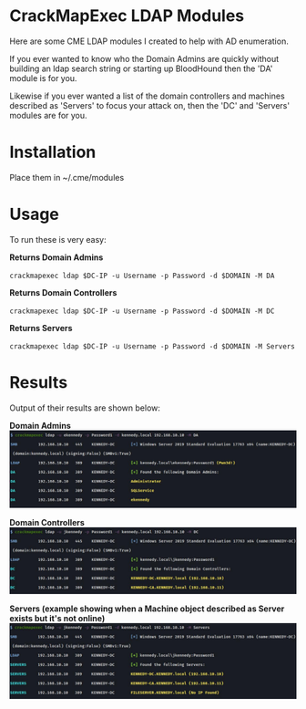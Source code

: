 # CrackMapExec LDAP Modules
Here are some CME LDAP modules I created to help with AD enumeration. 

If you ever wanted to know who the Domain Admins are quickly without building an ldap search string or starting up BloodHound then the 'DA' module is for you. 

Likewise if you ever wanted a list of the domain controllers and machines described as 'Servers' to focus your attack on, then the 'DC' and 'Servers' modules are for you. 

# Installation

Place them in ~/.cme/modules

# Usage

To run these is very easy:

**Returns Domain Admins**

`crackmapexec ldap $DC-IP -u Username -p Password -d $DOMAIN -M DA`

**Returns Domain Controllers**

`crackmapexec ldap $DC-IP -u Username -p Password -d $DOMAIN -M DC`

**Returns Servers**

`crackmapexec ldap $DC-IP -u Username -p Password -d $DOMAIN -M Servers`

# Results

Output of their results are shown below:

**Domain Admins**
<img alt="da" src="/images/DA.jpg"/>

**Domain Controllers**
<img alt="da" src="/images/DC.jpg"/>

**Servers (example showing when a Machine object described as Server exists but it's not online)**
<img alt="da" src="/images/Servers.jpg"/>

